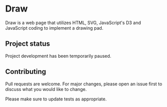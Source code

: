 # Draw 
Draw is a web page that utilizes HTML, SVG, JavaScript's D3 and JavaScript coding to implement a drawing pad.

## Project status
Project development has been temporarily paused.

## Contributing
Pull requests are welcome. For major changes, please open an issue first to discuss what you would like to change.

Please make sure to update tests as appropriate.
